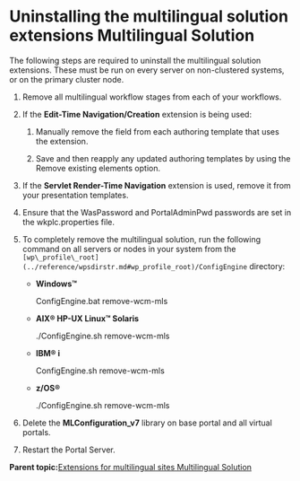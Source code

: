 # Uninstalling the multilingual solution extensions  Multilingual Solution

The following steps are required to uninstall the multilingual solution extensions. These must be run on every server on non-clustered systems, or on the primary cluster node.

1.  Remove all multilingual workflow stages from each of your workflows.

2.  If the **Edit-Time Navigation/Creation** extension is being used:

    1.  Manually remove the field from each authoring template that uses the extension.

    2.  Save and then reapply any updated authoring templates by using the Remove existing elements option.

3.  If the **Servlet Render-Time Navigation** extension is used, remove it from your presentation templates.

4.  Ensure that the WasPassword and PortalAdminPwd passwords are set in the wkplc.properties file.

5.  To completely remove the multilingual solution, run the following command on all servers or nodes in your system from the `[wp\_profile\_root](../reference/wpsdirstr.md#wp_profile_root)/ConfigEngine` directory:

    -   **Windows™**

        ConfigEngine.bat remove-wcm-mls

    -   **AIX® HP-UX Linux™ Solaris**

        ./ConfigEngine.sh remove-wcm-mls

    -   **IBM® i**

        ConfigEngine.sh remove-wcm-mls

    -   **z/OS®**

        ./ConfigEngine.sh remove-wcm-mls

6.  Delete the **MLConfiguration\_v7** library on base portal and all virtual portals.

7.  Restart the Portal Server.


**Parent topic:**[Extensions for multilingual sites  Multilingual Solution](../wcm/wcm_mls_extensions.md)

